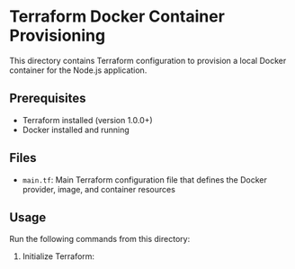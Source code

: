 # Terraform Docker Container Provisioning

This directory contains Terraform configuration to provision a local Docker container for the Node.js application.

## Prerequisites

- Terraform installed (version 1.0.0+)
- Docker installed and running

## Files

- `main.tf`: Main Terraform configuration file that defines the Docker provider, image, and container resources

## Usage

Run the following commands from this directory:

1. Initialize Terraform: